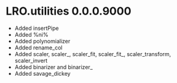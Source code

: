 # LRO.utilities 0.0.0.9000

* Added insertPipe
* Added %ni%
* Added polynomializer
* Added rename_col
* Added scaler, scaler_, scaler_fit, scaler_fit_, scaler_transform, scaler_invert
* Added binarizer and binarizer_
* Added savage_dickey


